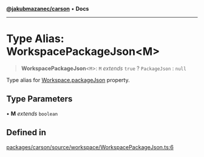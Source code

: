 [**@jakubmazanec/carson**](../README.md) • **Docs**

---

# Type Alias: WorkspacePackageJson\<M\>

> **WorkspacePackageJson**\<`M`\>: `M` _extends_ `true` ? `PackageJson` : `null`

Type alias for [Workspace.packageJson](../classes/Workspace.md#packagejson) property.

## Type Parameters

• **M** _extends_ `boolean`

## Defined in

[packages/carson/source/workspace/WorkspacePackageJson.ts:6](https://github.com/jakubmazanec/tools/blob/29163046acd1da0224b08fd05ca40f385e9ab4e5/packages/carson/source/workspace/WorkspacePackageJson.ts#L6)
